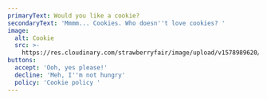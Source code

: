 ```yaml
---
primaryText: Would you like a cookie?
secondaryText: 'Mmmm... Cookies. Who doesn''t love cookies? '
image:
  alt: Cookie
  src: >-
    https://res.cloudinary.com/strawberryfair/image/upload/v1578989620/Cookies/cookie.png
buttons:
  accept: 'Ooh, yes please!'
  decline: 'Meh, I''m not hungry'
  policy: 'Cookie policy '
---
```



